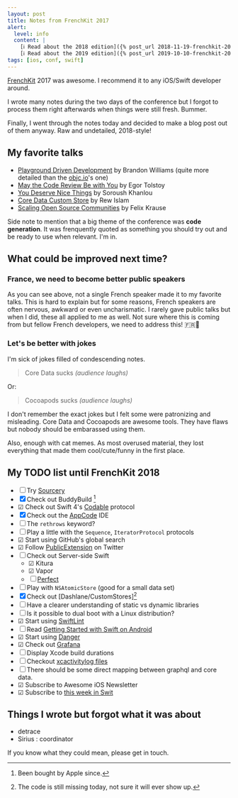 ```yaml
---
layout: post
title: Notes from FrenchKit 2017
alert:
  level: info
  content: |
    [ℹ️ Read about the 2018 edition]({% post_url 2018-11-19-frenchkit-2018 %})
    [ℹ️ Read about the 2019 edition]({% post_url 2019-10-10-frenchkit-2019 %})
tags: [ios, conf, swift]
---
```


[FrenchKit](http://frenchkit.fr) 2017 was awesome. I recommend it to any
iOS/Swift developer around.

I wrote many notes during the two days of the conference but I forgot to process
them right afterwards when things were still fresh. Bummer.

Finally, I went through the notes today and decided to make a blog post out of
them anyway. Raw and undetailed, 2018-style!

## My favorite talks

- [Playground Driven Development](https://youtu.be/DrdxSNG-_DE) by Brandon
  Williams (quite more detailed than the
  [objc.io](https://talk.objc.io/episodes/S01E51-playground-driven-development-at-kickstarter)'s
  one)
- [May the Code Review Be with You](https://youtu.be/e9NI5XnEqHA) by Egor
  Tolstoy
- [You Deserve Nice Things](https://youtu.be/3ia3ngqM2mM) by Soroush Khanlou
- [Core Data Custom Store](https://youtu.be/dYWE2d4_IPY) by Rew Islam
- [Scaling Open Source Communities](https://youtu.be/WM6WECv4B2E) by Felix
  Krause

Side note to mention that a big theme of the conference was **code generation**.
It was frenquently quoted as something you should try out and be ready to use
when relevant. I'm in.

## What could be improved next time?

### France, we need to become better public speakers

As you can see above, not a single French speaker made it to my favorite talks.
This is hard to explain but for some reasons, French speakers are often nervous,
awkward or even uncharismatic. I rarely gave public talks but when I did, these
all applied to me as well. Not sure where this is coming from but fellow French
developers, we need to address this! 🇫🇷💪

### Let's be better with jokes

I'm sick of jokes filled of condescending notes.

> Core Data sucks _(audience laughs)_

Or:

> Cocoapods sucks _(audience laughs)_

I don't remember the exact jokes but I felt some were patronizing and
misleading. Core Data and Cocoapods are awesome tools. They have flaws but
nobody should be embarassed using them.

Also, enough with cat memes. As most overused material, they lost everything
that made them cool/cute/funny in the first place.

## My TODO list until FrenchKit 2018

- ☐ Try [Sourcery][sourcery]
- ☒ Check out BuddyBuild [^footnote]
- ☑︎ Check out Swift 4's
  [Codable](https://developer.apple.com/documentation/swift/codable) protocol
- ☒ Check out the [AppCode](https://www.jetbrains.com/objc/) IDE
- ☐ The `rethrows` keyword?
- ☐ Play a little with the `Sequence`, `IteratorProtocol` protocols
- ☑︎ Start using GitHub's global search
- ☑︎ Follow [PublicExtension](https://twitter.com/PublicExtension) on Twitter
- ☐ Check out Server-side Swift
  - ☑︎ Kitura
  - ☑︎ Vapor
  - ☐ [Perfect](https://perfect.org)
- ☐ Play with `NSAtomicStore` (good for a small data set)
- ☒ Check out [Dashlane/CustomStores][^update]
- ☐ Have a clearer understanding of static vs dynamic libraries
- ☐ Is it possible to dual boot with a Linux distribution?
- ☑︎ Start using [SwiftLint](https://github.com/realm/SwiftLint)
- ☐ Read
  [Getting Started with Swift on Android](https://github.com/apple/swift/blob/master/docs/Android.md)
- ☑︎ Start using [Danger](https://github.com/danger/danger)
- ☑︎ Check out [Grafana](https://grafana.com)
- ☐ Display Xcode build durations
- ☐ Checkout [xcactivitylog files](https://michele.io/test-logs-in-xcode/)
- ☐ There should be some direct mapping between graphql and core data.
- ☑︎ Subscribe to Awesome iOS Newsletter
- ☑︎ Subscribe to [this week in Swit](https://swiftnews.curated.co)

## Things I wrote but forgot what it was about

- detrace
- Sirius : coordinator

If you know what they could mean, please get in touch.

[sourcery]: https://github.com/krzysztofzablocki/Sourcery

[^footnote]: Been bought by Apple since.
[^update]: The code is still missing today, not sure it will ever show up.

